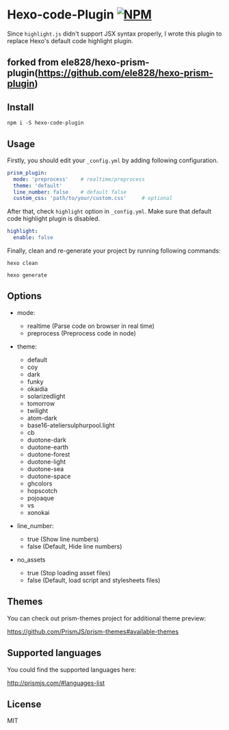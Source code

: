 # Hexo-code-Plugin [![NPM](https://img.shields.io/npm/dm/hexo-code-plugin.svg)](https://www.npmjs.com/package/hexo-code-plugin)
Since `highlight.js` didn't support JSX syntax properly, I wrote this plugin to replace
Hexo's default code highlight plugin.
## forked from ele828/hexo-prism-plugin(https://github.com/ele828/hexo-prism-plugin)
## Install
```
npm i -S hexo-code-plugin
```
## Usage
Firstly, you should edit your `_config.yml` by adding following configuration.
```yaml
prism_plugin:
  mode: 'preprocess'    # realtime/preprocess
  theme: 'default'
  line_number: false    # default false
  custom_css: 'path/to/your/custom.css'     # optional
```
After that, check `highlight` option in `_config.yml`. Make sure that default code highlight plugin is disabled.
```yaml
highlight:
  enable: false
```
Finally, clean and re-generate your project by running following commands:

```
hexo clean
```

```
hexo generate
```

## Options
- mode:
  - realtime  (Parse code on browser in real time)
  - preprocess  (Preprocess code in node)

- theme:
  - default
  - coy
  - dark
  - funky
  - okaidia
  - solarizedlight
  - tomorrow
  - twilight
  - atom-dark
  - base16-ateliersulphurpool.light
  - cb
  - duotone-dark
  - duotone-earth
  - duotone-forest
  - duotone-light
  - duotone-sea
  - duotone-space
  - ghcolors
  - hopscotch
  - pojoaque
  - vs
  - xonokai

- line_number:
  - true (Show line numbers)
  - false (Default, Hide line numbers)

- no_assets
  - true (Stop loading asset files)
  - false (Default, load script and stylesheets files)

## Themes
You can check out prism-themes project for additional theme preview:

https://github.com/PrismJS/prism-themes#available-themes

## Supported languages
You could find the supported languages here:

http://prismjs.com/#languages-list

## License
MIT
